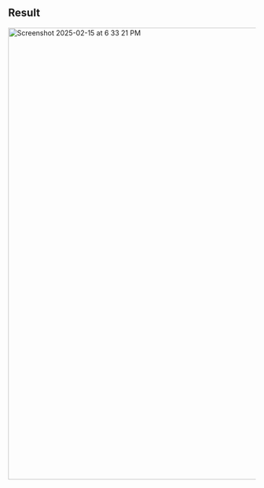 ## Result
<img width="920" alt="Screenshot 2025-02-15 at 6 33 21 PM" src="https://github.com/user-attachments/assets/272f4ff3-5e90-4ec2-bbf2-1e01b82f5d96" />
